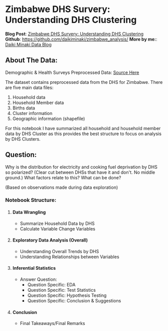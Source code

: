 # Zimbabwe DHS Survery: Understanding DHS Clustering

<strong>Blog Post</strong>: <a href="https://www.daikiminaki.com/2019/01/04/zimbabwe-dhs-survery-understanding-dhs-clustering/">Zimbabwe DHS Survery: Understanding DHS Clustering</a><br>
<strong>Github</strong>: <a href="https://github.com/daikiminaki/zimbabwe_analysis/">https://github.com/daikiminaki/zimbabwe_analysis/</a>
<strong>More by me:</strong>: <a href="https://www.daikiminaki.com/">Daiki Minaki Data Blog </a><br>

## About The Data:
Demographic & Health Surveys Preprocessed Data: <a href="https://www.kaggle.com/taniaj/zimbabwe-preprocessed/home">Source Here</a>

The dataset contains preprocessed data from the DHS for Zimbabwe. There are five main data files:

1. Household data
2. Household Member data
3. Births data
4. Cluster information
5. Geographic information (shapefile)

For this notebook I have summarized all household and household member data by DHS Cluster as this provides the best structure to focus on analysis by DHS Clusters.

## Question: 

Why is the distribution for electricity and cooking fuel deprivation by DHS so polarized? (Clear cut between DHSs that have it and don't. No middle ground.) What factors relate to this? What can be done?
    
(Based on observations made during data exploration)

### Notebook Structure:
1. #### Data Wrangling
    - Summarize Household Data by DHS
    - Calculate Variable Change Variables
2. #### Exploratory Data Analysis (Overall)
    - Understanding Overall Trends by DHS
    - Understanding Relationships between Variables
3. #### Inferential Statistics
    - Answer Question:
        - Question Specific: EDA
        - Question Specific: Test Statistics
        - Question Specific: Hypothesis Testing
        - Question Specific: Conclusion & Suggestions
4. #### Conclusion
    - Final Takeaways/Final Remarks
